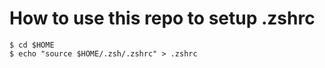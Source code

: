 # How to use this repo to setup .zshrc

```
$ cd $HOME
$ echo "source $HOME/.zsh/.zshrc" > .zshrc
```
